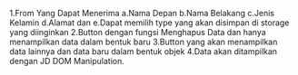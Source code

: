 1.From Yang Dapat Menerima 
    a.Nama Depan
    b.Nama Belakang
    c.Jenis Kelamin
    d.Alamat dan
    e.Dapat memilih type yang akan disimpan di storage yang diinginkan
2.Button dengan fungsi Menghapus Data dan hanya menampilkan data dalam bentuk baru
3.Button yang akan menampilkan data lainnya dan data baru dalam bentuk objek
4.Data akan ditampilkan dengan JD DOM Manipulation.
